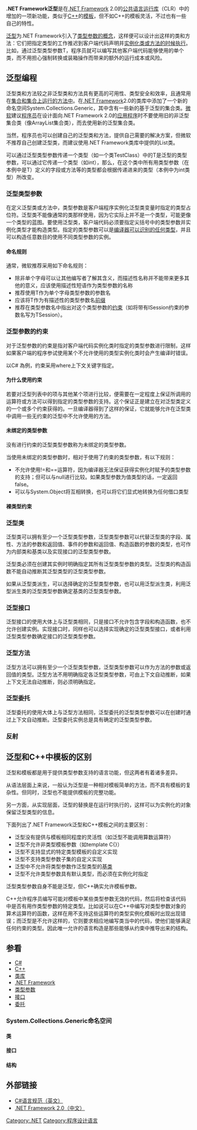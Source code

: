 **.NET Framework泛型**是在[.NET Framework](https://zh.wikipedia.org/wiki/.NET_Framework "wikilink") 2.0的[公共语言运行库](https://zh.wikipedia.org/wiki/公共语言运行库 "wikilink")（CLR）中的增加的一项新功能，类似于[C++](../Page/C++.md "wikilink")的[模板](../Page/模板_\(C++\).md "wikilink")，但不如C++的模板灵活，不过也有一些自己的特性。

[泛型](../Page/泛型.md "wikilink")为.NET Framework引入了[类型参数的概念](https://zh.wikipedia.org/wiki/类型参数 "wikilink")，这样便可以设计出这样的类和方法：它们把指定类型的工作推迟到客户端代码声明并[实例化类或方法的时候执行](https://zh.wikipedia.org/wiki/实例化 "wikilink")。比如，通过泛型类型参数T，程序员就可以编写其他客户端代码能够使用的单个类，而不用担心强制转换或装箱操作而带来的额外的运行成本或风险。

## 泛型编程

泛型类和方法较之非泛型类和方法具有更高的可用性、类型安全和效率，且通常用在[集合和集合上运行的方法中](https://zh.wikipedia.org/wiki/集合 "wikilink")。在[.NET Framework](https://zh.wikipedia.org/wiki/.NET_Framework "wikilink")2.0的类库中添加了一个新的命名空间System.Collections.Generic，其中含有一些新的基于泛型的集合类。[微软](../Page/微软.md "wikilink")建议[程序员](../Page/程序员.md "wikilink")在设计面向.NET Framework 2.0的[应用程序](../Page/应用程序.md "wikilink")时不要使用旧的非泛型集合类（像ArrayList集合类），而去使用新的泛型集合类。

当然，程序员也可以创建自己的泛型类和方法，提供自己需要的解决方案，但微软不推荐自己创建泛型类，而建议使用.NET Framework类库中提供的List<T>类。

可以通过泛型类型参数传递一个类型（如一个类TestClass<T>）中的T是泛型的类型参数，可以通过它传递一个类型（如int），那么，在这个类中所有用类型参数（在本例中是T）定义的字段或方法等的类型都会根据传递进来的类型（本例中为int类型）所改变。

### 泛型类型参数

在定义泛型类或方法中，类型参数是客户端程序实例化泛型类变量时指定的类型占位符。泛型类不能像通常的类那样使用，因为它实际上并不是一个类型，可能更像一个类型的蓝图。要使用泛型类，客户端代码必须要指定尖括号中的类型参数并实例化类型才能构造类型。指定的类型参数可以是[编译器可以识别的任何类型](https://zh.wikipedia.org/wiki/编译器 "wikilink")，并且可以构造任意数目的使用不同类型参数的实例。

#### 命名规则

通常，微软推荐采用如下命名规则：

  - 除非单个字母可以让其他编写者了解其含义，而描述性名称并不能带来更多其他的意义，应该使用描述性短语作为类型参数的名称
  - 推荐使用T作为单个字母类型参数的参数名
  - 应该将T作为有描述性的类型参数名[前缀](https://zh.wikipedia.org/wiki/前綴 "wikilink")
  - 推荐在类型参数名中指出对这个类型参数的[约束](https://zh.wikipedia.org/wiki/#泛型参数的约束 "wikilink")（如将带有ISession约束的参数名写为TSession）。

### 泛型参数的约束

对于泛型参数的约束是指对客户端代码实例化类时指定的类型参数进行限制，这样如果客户端的程序参试使用某个不允许使用的类型实例化类时会产生编译时错误。

以C\# 為例，约束采用where上下文关键字指定。

#### 为什么使用约束

若要对泛型列表中的项与其他某个项进行比较，便需要在一定程度上保证所调用的运算符或方法可以得到指定的类型参数的支持。这个保证正是建立在对泛型类定义的一个或多个约束获得的。一旦编译器得到了这样的保证，它就能够允许在泛型类中调用一些无约束的泛型中不允许使用的方法。

#### 未绑定的类型参数

没有进行约束的泛型类型参数称为未绑定的类型参数。

当使用未绑定的类型参数时，相对于使用了约束的类型参数，有以下规则：

  - 不允许使用\!=和==运算符，因为编译器无法保证获得实例化时赋予的类型参数的支持；但可以与null进行比较。如果类型参数为值类型的话，一定返回false。
  - 可以与System.Object将互相转换，也可以将它们显式地转换为任何借口类型

#### 裸类型约束

### 泛型类

泛型类可以拥有至少一个泛型类型参数，泛型类型参数可以代替泛型类的字段、属性、方法的参数和返回值、事件的参数和返回值、构造函数的参数的类型，也可作为内部类和基类以及实现接口的泛型类型参数。

泛型类必须在创建其实例时明确指定其所有泛型类型参数的类型。泛型类的构造函数不能自动推断其泛型类型的泛型类型参数。

如果从泛型类派生，可以选择确定的泛型类型参数，也可以用泛型派生类，利用泛型派生类的泛型类型参数确定基类的泛型类型参数。

### 泛型接口

泛型接口的使用大体上与泛型类相同，只是接口不允许包含字段和构造函数，也不允许创建实例。实现接口时，同样也可以选择实现确定的泛型类型接口，或者利用泛型类型参数确定接口的泛型类型参数。

### 泛型方法

泛型方法可以拥有至少一个泛型类型参数，泛型类型参数可以作为方法的参数或返回值的类型。泛型方法不用明确指定各泛型类型参数，可由上下文自动推断，如果上下文无法自动推断，则必须明确指定。

### 泛型委托

泛型委托的使用大体上与泛型方法相同，泛型委托的泛型类型参数可以在创建时通过上下文自动推断。泛型委托实例总是具有确定的泛型类型参数。

### 反射

## 泛型和C++中模板的区别

泛型和模板都是用于提供类型参数支持的语言功能，但这两者有着诸多差异。

从语法层面上来说，一般认为泛型是一种相对模板简单的方法，而不具有模板的复杂性。但同时，泛型也不能提供模板的完整功能。

另一方面，从实现层面，泛型的替换是在运行时执行的，这样可以为实例化的对象保留泛型类型的信息。

下面列出了.NET Framework泛型和C++模板之间的主要区别：

  - 泛型没有提供与模板相同程度的灵活性（如泛型不能调用算数运算符）
  - 泛型不允许非类型模板参数（如template C<int i>{}）
  - 泛型不支持显式的特定类型模板的自定义实现
  - 泛型不支持类型参数子集的自定义实现
  - 泛型中不允许将类型参数作泛型类型的[基类](https://zh.wikipedia.org/wiki/基类 "wikilink")
  - 泛型不允许类型参数具有默认类型，而必须在实例化时指定

泛型类型参数自身不能是泛型，但C++确实允许模板参数。

C++允许程序员编写可能对模板中某些类型参数无效的代码，然后将检查该代码中是否有用作类型参数的特定类型。比如说可以在C++中编写对类型参数对象的算术运算符的函数，这样在用不支持这些运算符的类型实例化模板时出现出现错误；而泛型是不允许这样的，它则要求相应地编写类当中的代码，使他们能够满足任何约束的类型。因此唯一允许的语言构造是那些能够从约束中推导出来的结构。

## 参看

  - [C\#](https://zh.wikipedia.org/wiki/C＃ "wikilink")
  - [C++](../Page/C++.md "wikilink")
  - [类库](https://zh.wikipedia.org/wiki/类库 "wikilink")
  - [.NET Framework](https://zh.wikipedia.org/wiki/.NET_Framework "wikilink")
  - [类型参数](https://zh.wikipedia.org/wiki/类型参数 "wikilink")
  - [接口](https://zh.wikipedia.org/wiki/接口 "wikilink")
  - [委托](https://zh.wikipedia.org/wiki/委托 "wikilink")

### System.Collections.Generic命名空间

#### 类

#### 接口

#### 结构

## 外部链接

  - [C\#语言规范（英文）](https://web.archive.org/web/20060901043931/http://msdn.microsoft.com/vcsharp/programming/language/default.aspx)
  - [.NET Framework 2.0（中文）](https://archive.is/20130106001721/http://hk.myblog.yahoo.com/magic155384/article?mid=295)

[Category:.NET](https://zh.wikipedia.org/wiki/Category:.NET "wikilink") [Category:程序设计语言](https://zh.wikipedia.org/wiki/Category:程序设计语言 "wikilink")